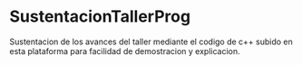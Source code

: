 # SustentacionTallerProg

Sustentacion de los avances del taller mediante el codigo de c++ subido en esta plataforma para facilidad de demostracion y explicacion.
